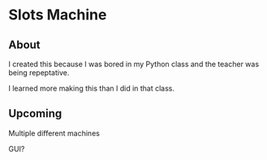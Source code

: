# Slots Machine

## About

I created this because I was bored in my Python class and the teacher was being repeptative.

I learned more making this than I did in that class.

## Upcoming

Multiple different machines

GUI?
